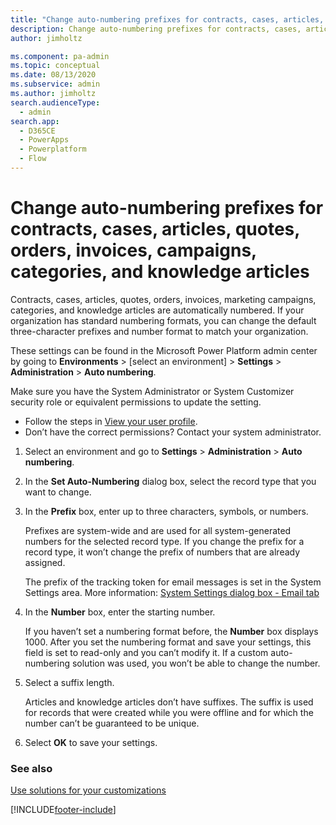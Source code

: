 ```yaml
---
title: "Change auto-numbering prefixes for contracts, cases, articles, quotes, orders, invoices, campaigns, categories, and knowledge articles  | MicrosoftDocs"
description: Change auto-numbering prefixes for contracts, cases, articles, quotes, orders, invoices, campaigns, categories, and knowledge articles
author: jimholtz

ms.component: pa-admin
ms.topic: conceptual
ms.date: 08/13/2020
ms.subservice: admin
ms.author: jimholtz
search.audienceType: 
  - admin
search.app:
  - D365CE
  - PowerApps
  - Powerplatform
  - Flow
---
```

# Change auto-numbering prefixes for contracts, cases, articles, quotes, orders, invoices, campaigns, categories, and knowledge articles

Contracts, cases, articles, quotes, orders, invoices, marketing campaigns, categories, and knowledge articles are automatically numbered. If your organization has standard numbering formats, you can change the default three-character prefixes and number format to match your organization.  

These settings can be found in the Microsoft Power Platform admin center by going to **Environments** > [select an environment] > **Settings** > **Administration** > **Auto numbering**.

Make sure you have the System Administrator or System Customizer security role or equivalent permissions to update the setting.

- Follow the steps in [View your user profile](/powerapps/user/view-your-user-profile).
- Don’t have the correct permissions? Contact your system administrator.
  
1.  Select an environment and go to **Settings** > **Administration** > **Auto numbering**.
  
2.  In the **Set Auto-Numbering** dialog box, select the record type that you want to change.  
  
3.  In the **Prefix** box, enter up to three characters, symbols, or numbers.  
  
     Prefixes are system-wide and are used for all system-generated numbers for the selected record type. If you change the prefix for a record type, it won’t change the prefix of numbers that are already assigned.  
  
     The prefix of the tracking token for email messages is set in the System Settings area. More information: [System Settings dialog box - Email tab](system-settings-dialog-box-email-tab.md)  
  
4.  In the **Number** box, enter the starting number.  
  
     If you haven’t set a numbering format before, the **Number** box displays 1000. After you set the numbering format and save your settings, this field is set to read-only and you can’t modify it. If a custom auto-numbering solution was used, you won’t be able to change the number.  
  
5.  Select a suffix length.  
  
     Articles and knowledge articles don’t have suffixes. The suffix is used for records that were created while you were offline and for which the number can’t be guaranteed to be unique.  
  
6.  Select **OK** to save your settings.  
  
### See also  
 [Use solutions for your customizations](/dynamics365/customer-engagement/customize/use-solutions-for-your-customizations)


[!INCLUDE[footer-include](../includes/footer-banner.md)]
